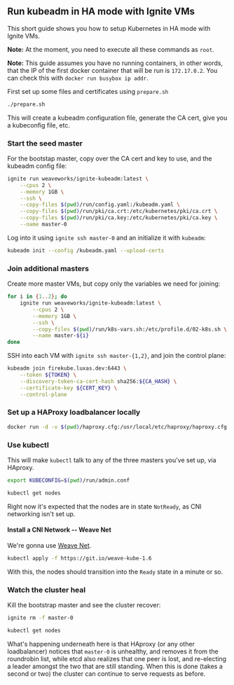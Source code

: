 ## Run kubeadm in HA mode with Ignite VMs

This short guide shows you how to setup Kubernetes in HA mode with Ignite VMs.

**Note:** At the moment, you need to execute all these commands as `root`.

**Note:** This guide assumes you have no running containers, in other words, that
the IP of the first docker container that will be run is `172.17.0.2`. You can check
this with `docker run busybox ip addr`.

First set up some files and certificates using `prepare.sh`

```bash
./prepare.sh
```

This will create a kubeadm configuration file, generate the CA cert, give you a kubeconfig file, etc.

### Start the seed master

For the bootstap master, copy over the CA cert and key to use, and the kubeadm config file:

```bash
ignite run weaveworks/ignite-kubeadm:latest \
    --cpus 2 \
    --memory 1GB \
    --ssh \
    --copy-files $(pwd)/run/config.yaml:/kubeadm.yaml \
    --copy-files $(pwd)/run/pki/ca.crt:/etc/kubernetes/pki/ca.crt \
    --copy-files $(pwd)/run/pki/ca.key:/etc/kubernetes/pki/ca.key \
    --name master-0
```

Log into it using `ignite ssh master-0` and an initialize it with `kubeadm`:

```bash
kubeadm init --config /kubeadm.yaml --upload-certs
```

### Join additional masters

Create more master VMs, but copy only the variables we need for joining:

```bash
for i in {1..2}; do
    ignite run weaveworks/ignite-kubeadm:latest \
        --cpus 2 \
        --memory 1GB \
        --ssh \
        --copy-files $(pwd)/run/k8s-vars.sh:/etc/profile.d/02-k8s.sh \
        --name master-${i}
done
```

SSH into each VM with `ignite ssh master-{1,2}`, and join the control plane:

```bash
kubeadm join firekube.luxas.dev:6443 \
    --token ${TOKEN} \
    --discovery-token-ca-cert-hash sha256:${CA_HASH} \
    --certificate-key ${CERT_KEY} \
    --control-plane
```

### Set up a HAProxy loadbalancer locally

```bash
docker run -d -v $(pwd)/haproxy.cfg:/usr/local/etc/haproxy/haproxy.cfg -p 6443:443 haproxy:alpine
```

### Use kubectl

This will make `kubectl` talk to any of the three masters you've set up, via HAproxy.

```bash
export KUBECONFIG=$(pwd)/run/admin.conf

kubectl get nodes
```

Right now it's expected that the nodes are in state `NotReady`, as CNI networking isn't set up.

#### Install a CNI Network -- Weave Net

We're gonna use [Weave Net](https://github.com/weaveworks/weave).

```bash
kubectl apply -f https://git.io/weave-kube-1.6
```

With this, the nodes should transition into the `Ready` state in a minute or so.

### Watch the cluster heal

Kill the bootstrap master and see the cluster recover:

```bash
ignite rm -f master-0

kubectl get nodes
```

What's happening underneath here is that HAproxy (or any other loadbalancer) notices that
`master-0` is unhealthy, and removes it from the roundrobin list, while etcd also realizes
that one peer is lost, and re-electing a leader amongst the two that are still standing.
When this is done (takes a second or two) the cluster can continue to serve requests as before.
